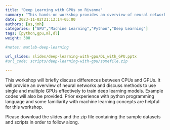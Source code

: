 ```yaml
---
title: "Deep Learning with GPUs on Rivanna"
summary: "This hands-on workshop provides an overview of neural networks with a focus on GPUs. Example codes will be provided in both Tensorflow and Pytorch and how to use them on Rivanna."
date: 2023-11-02T21:13:14-05:00
authors: [as,jmh]
categories: ["GPU","Machine Learning","Python","Deep Learning"]
tags: [python,gpu,ml,dl]
weight: 300

#notes: matlab-deep-learning

url_slides: slides/deep-learning-with-gpu/DL_with_GPU.pptx
#url_code: scripts/deep-learning-with-gpu/somefile.zip

---
```

This workshop will briefly discuss differences between CPUs and GPUs. It will provide an overview of neural networks and discuss methods to use single and multiple GPUs effectively to train deep learning models. Example codes will also be provided. Prior experience with python programming language and some familiarity with machine learning concepts are helpful for this workshop.

Please download the slides and the zip file containing the sample datasets and scripts in order to follow along.

